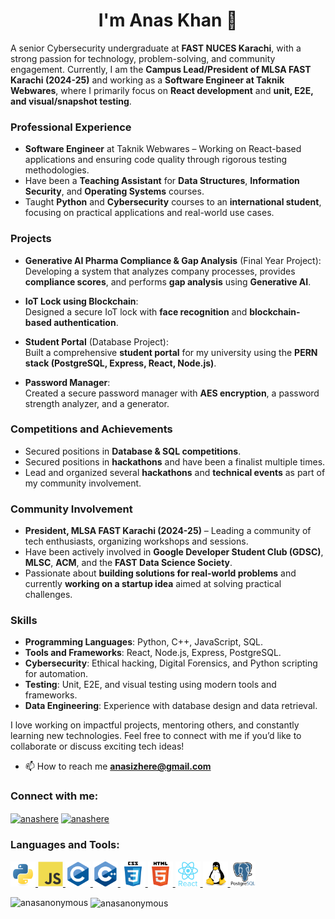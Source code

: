 <h1 align="center">I'm Anas Khan 👋</h1>

A senior Cybersecurity undergraduate at **FAST NUCES Karachi**, with a strong passion for technology, problem-solving, and community engagement. Currently, I am the **Campus Lead/President of MLSA FAST Karachi (2024-25)** and working as a **Software Engineer at Taknik Webwares**, where I primarily focus on **React development** and **unit, E2E, and visual/snapshot testing**.

### **Professional Experience**
- **Software Engineer** at Taknik Webwares – Working on React-based applications and ensuring code quality through rigorous testing methodologies.
- Have been a **Teaching Assistant** for **Data Structures**, **Information Security**, and **Operating Systems** courses.
- Taught **Python** and **Cybersecurity** courses to an **international student**, focusing on practical applications and real-world use cases.


### **Projects**
- **Generative AI Pharma Compliance & Gap Analysis** (Final Year Project):  
  Developing a system that analyzes company processes, provides **compliance scores**, and performs **gap analysis** using **Generative AI**.
  
- **IoT Lock using Blockchain**:  
  Designed a secure IoT lock with **face recognition** and **blockchain-based authentication**.

- **Student Portal** (Database Project):  
  Built a comprehensive **student portal** for my university using the **PERN stack (PostgreSQL, Express, React, Node.js)**.

- **Password Manager**:  
  Created a secure password manager with **AES encryption**, a password strength analyzer, and a generator.


### **Competitions and Achievements**
- Secured positions in **Database & SQL competitions**.
- Secured positions in **hackathons** and have been a finalist multiple times.
- Lead and organized several **hackathons** and **technical events** as part of my community involvement.

### **Community Involvement**
- **President, MLSA FAST Karachi (2024-25)** – Leading a community of tech enthusiasts, organizing workshops and sessions.
- Have been actively involved in **Google Developer Student Club (GDSC)**, **MLSC**, **ACM**, and the **FAST Data Science Society**.
- Passionate about **building solutions for real-world problems** and currently **working on a startup idea** aimed at solving practical challenges.

### **Skills**
- **Programming Languages**: Python, C++, JavaScript, SQL.  
- **Tools and Frameworks**: React, Node.js, Express, PostgreSQL.  
- **Cybersecurity**: Ethical hacking, Digital Forensics, and Python scripting for automation.
- **Testing**: Unit, E2E, and visual testing using modern tools and frameworks.
- **Data Engineering**: Experience with database design and data retrieval.


I love working on impactful projects, mentoring others, and constantly learning new technologies. Feel free to connect with me if you’d like to collaborate or discuss exciting tech ideas!







- 📫 How to reach me **anasizhere@gmail.com**


<h3 align="left">Connect with me:</h3>
<p align="left">
<a href="https://linkedin.com/in/anashere" target="blank"><img align="center" src="https://upload.wikimedia.org/wikipedia/commons/thumb/8/81/LinkedIn_icon.svg/1024px-LinkedIn_icon.svg.png" alt="anashere" height="30" width="40" /></a>
<a href="anasizhere@gmail.com" target="blank"><img align="center" src="https://upload.wikimedia.org/wikipedia/commons/thumb/8/81/LinkedIn_icon.svg/1024px-LinkedIn_icon.svg.png" alt="anashere" height="30" width="40" /></a>
</p>

<h3 align="left">Languages and Tools:</h3>
<p align="left"> 
  <a href="https://www.python.org" target="_blank" rel="noreferrer"> <img src="https://raw.githubusercontent.com/devicons/devicon/master/icons/python/python-original.svg" alt="python" width="40" height="40"/> </a> 
  <a href="https://developer.mozilla.org/en-US/docs/Web/JavaScript" target="_blank" rel="noreferrer"> <img src="https://raw.githubusercontent.com/devicons/devicon/master/icons/javascript/javascript-original.svg" alt="javascript" width="40" height="40"/> </a>
  <a href="https://www.cprogramming.com/" target="_blank" rel="noreferrer"> <img src="https://raw.githubusercontent.com/devicons/devicon/master/icons/c/c-original.svg" alt="c" width="40" height="40"/> </a> 
  <a href="https://www.w3schools.com/cpp/" target="_blank" rel="noreferrer"> <img src="https://raw.githubusercontent.com/devicons/devicon/master/icons/cplusplus/cplusplus-original.svg" alt="cplusplus" width="40" height="40"/> </a> 
  <a href="https://www.w3schools.com/css/" target="_blank" rel="noreferrer"> <img src="https://raw.githubusercontent.com/devicons/devicon/master/icons/css3/css3-original-wordmark.svg" alt="css3" width="40" height="40"/> </a> 
  <a href="https://www.w3.org/html/" target="_blank" rel="noreferrer"> <img src="https://raw.githubusercontent.com/devicons/devicon/master/icons/html5/html5-original-wordmark.svg" alt="html5" width="40" height="40"/> </a> 
  <a href="https://reactjs.org/" target="_blank" rel="noreferrer"> <img src="https://raw.githubusercontent.com/devicons/devicon/master/icons/react/react-original-wordmark.svg" alt="react" width="40" height="40"/> </a>  
  <a href="https://www.linux.org/" target="_blank" rel="noreferrer"> <img src="https://raw.githubusercontent.com/devicons/devicon/master/icons/linux/linux-original.svg" alt="linux" width="40" height="40"/> </a> 
  <a href="https://www.postgresql.org" target="_blank" rel="noreferrer"> <img src="https://raw.githubusercontent.com/devicons/devicon/master/icons/postgresql/postgresql-original-wordmark.svg" alt="postgresql" width="40" height="40"/> </a> 
</p>

<p><img align="left" src="https://github-readme-stats.vercel.app/api/top-langs?username=anasanonymous&show_icons=true&locale=en&layout=compact" alt="anasanonymous" /></p>
<p>&nbsp;<img align="center" src="https://github-readme-stats.vercel.app/api?username=anasanonymous&show_icons=true&locale=en" alt="anasanonymous" /></p>

